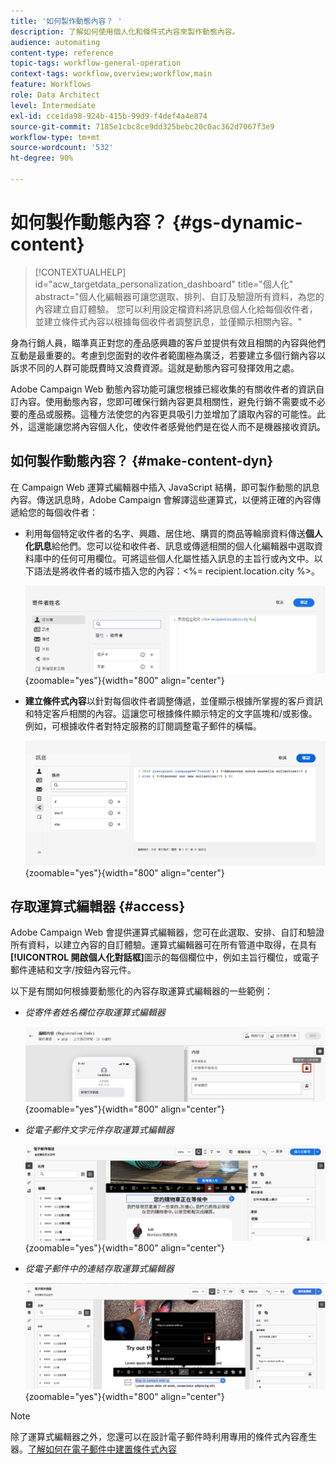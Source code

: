 ```yaml
---
title: '如何製作動態內容？ '
description: 了解如何使用個人化和條件式內容來製作動態內容。
audience: automating
content-type: reference
topic-tags: workflow-general-operation
context-tags: workflow,overview;workflow,main
feature: Workflows
role: Data Architect
level: Intermediate
exl-id: cce1da98-924b-415b-99d9-f4def4a4e874
source-git-commit: 7185e1cbc8ce9dd325bebc20c0ac362d7067f3e9
workflow-type: tm+mt
source-wordcount: '532'
ht-degree: 90%

---
```


# 如何製作動態內容？  {#gs-dynamic-content}

>[!CONTEXTUALHELP]
>id="acw_targetdata_personalization_dashboard"
>title="個人化"
>abstract="個人化編輯器可讓您選取、排列、自訂及驗證所有資料，為您的內容建立自訂體驗。 您可以利用設定檔資料將訊息個人化給每個收件者，並建立條件式內容以根據每個收件者調整訊息，並僅顯示相關內容。"

身為行銷人員，瞄準真正對您的產品感興趣的客戶並提供有效且相關的內容與他們互動是最重要的。考慮到您面對的收件者範圍極為廣泛，若要建立多個行銷內容以訴求不同的人群可能既費時又浪費資源。這就是動態內容可發揮效用之處。

Adobe Campaign Web 動態內容功能可讓您根據已經收集的有關收件者的資訊自訂內容。使用動態內容，您即可確保行銷內容更具相關性，避免行銷不需要或不必要的產品或服務。這種方法使您的內容更具吸引力並增加了讀取內容的可能性。此外，這還能讓您將內容個人化，使收件者感覺他們是在從人而不是機器接收資訊。

## 如何製作動態內容？  {#make-content-dyn}

在 Campaign Web 運算式編輯器中插入 JavaScript 結構，即可製作動態的訊息內容。傳送訊息時，Adobe Campaign 會解譯這些運算式，以便將正確的內容傳遞給您的每個收件者：

* 利用每個特定收件者的名字、興趣、居住地、購買的商品等輪廓資料傳送&#x200B;**個人化訊息**&#x200B;給他們。您可以從和收件者、訊息或傳遞相關的個人化編輯器中選取資料庫中的任何可用欄位。可將這些個人化屬性插入訊息的主旨行或內文中。以下語法是將收件者的城市插入您的內容：&lt;%= recipient.location.city %>。

  ![](assets/perso-subject-line.png){zoomable="yes"}{width="800" align="center"}

* **建立條件式內容**&#x200B;以針對每個收件者調整傳遞，並僅顯示根據所掌握的客戶資訊和特定客戶相關的內容。這讓您可根據條件顯示特定的文字區塊和/或影像。例如，可根據收件者對特定服務的訂閱調整電子郵件的橫幅。

  ![](assets/condition-sample.png){zoomable="yes"}{width="800" align="center"}

## 存取運算式編輯器 {#access}

Adobe Campaign Web 會提供運算式編輯器，您可在此選取、安排、自訂和驗證所有資料，以建立內容的自訂體驗。運算式編輯器可在所有管道中取得，在具有&#x200B;**[!UICONTROL 開啟個人化對話框]**&#x200B;圖示的每個欄位中，例如主旨行欄位，或電子郵件連結和文字/按鈕內容元件。

以下是有關如何根據要動態化的內容存取運算式編輯器的一些範例：

* *從寄件者姓名欄位存取運算式編輯器*

  ![](assets/expression-editor-access.png){zoomable="yes"}{width="800" align="center"}

* *從電子郵件文字元件存取運算式編輯器*

  ![](assets/expression-editor-access-email.png){zoomable="yes"}{width="800" align="center"}

* *從電子郵件中的連結存取運算式編輯器*

  ![](assets/perso-link-insert-icon.png){zoomable="yes"}{width="800" align="center"}

>[!NOTE]
>
>除了運算式編輯器之外，您還可以在設計電子郵件時利用專用的條件式內容產生器。[了解如何在電子郵件中建置條件式內容](conditions.md)
